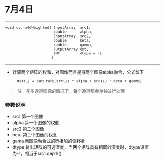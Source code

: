 # 7月4日

---

    void cv::addWeighted( InputArray  src1,
                          double      alpha,
                          InputArray  src2,
                          double      beta,
                          double      gamma,
                          OutputArray dst,
                          INT         dtype = -1
                         )

---

* 计算两个矩阵的权和，对图像而言是将两个图像alpha融合，公式如下

        dst(I) = saturate(src(I) * alpha + src(I) * beta + gamma)

> 注：在多通道图像的情况下，每个通道都会单独进行处理

### 参数说明

* src1          第一个图像
* alpha         第一个图像的权重
* src2          第二个图像
* beta          第二个图像的权重
* gama          两图像融合式的所相加的偏移量
* dtype         输出矩阵的可选深度，当两个矩阵具有相同的深度时，dtype设置为-1，相当于src1.depth()
